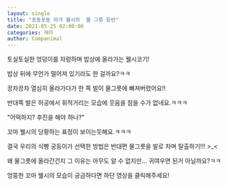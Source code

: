 ```yaml
---
layout: single
title: "포동포동 아가 웰시의  물 그릇 등반"
date: 2021-05-25 02:00:00
categories: 재미
author: Companimal
---
```


토실토실한 엉덩이를 자랑하며 밥상에 올라가는 웰시코기!

밥상 뒤에 무언가 떨어져 있기라도 한 걸까요?ㅋㅋ

끙차끙차 열심히 올라가다가 한 쪽 발이 물그릇에 빠져버렸어요!!

반대쪽 발은 허공에서 휘적거리는 모습에 웃음을 참을 수가 없네요.ㅋㅋㅋ

"어떡하지? 후진을 해야 하나?"

꼬마 웰시의 당황하는 표정이 보이는듯해요.ㅋㅋㅋ

결국 우리의 식빵 궁둥이가 선택한 방법은 반대편 물그릇을 발로 차며 탈출하기!!! &gt;\_&lt;

왜 물그릇에 올라간건지 그 이유는 아무도 알 수 없지만... 귀여우면 된거 아닐까요?ㅋㅋ

엉뚱한 꼬마 웰시의 모습이 궁금하다면 하단 영상을 클릭해주세요!
